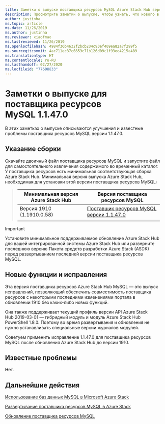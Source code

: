 ```yaml
---
title: Заметки о выпуске поставщика ресурсов MySQL Azure Stack Hub версии 1.1.47.0
description: Просмотрите заметки о выпуске, чтобы узнать, что нового в обновлении поставщика ресурсов MySQL 1.1.47.0 для Azure Stack Hub.
author: justinha
ms.topic: article
ms.date: 11/26/2019
ms.author: justinha
ms.reviewer: xiaofmao
ms.lastreviewed: 11/26/2019
ms.openlocfilehash: 4984f36b4632f2bcb204c93ef409ea82a7f299f5
ms.sourcegitcommit: 4ac711ec37c6653c71b126d09c1f93ec4215a489
ms.translationtype: HT
ms.contentlocale: ru-RU
ms.lasthandoff: 02/27/2020
ms.locfileid: "77698833"
---
```

# <a name="mysql-resource-provider-11470-release-notes"></a>Заметки о выпуске для поставщика ресурсов MySQL 1.1.47.0

В этих заметках о выпуске описываются улучшения и известные проблемы поставщика ресурсов MySQL версии 1.1.47.0.

## <a name="build-reference"></a>Указание сборки
Скачайте двоичный файл поставщика ресурсов MySQL и запустите файл для самостоятельного извлечения содержимого во временный каталог. У поставщика ресурсов есть минимальная соответствующая сборка Azure Stack Hub. Минимальная версия выпуска Azure Stack Hub, необходимая для установки этой версии поставщика ресурсов MySQL:

> |Минимальная версия Azure Stack Hub|Версия поставщика ресурсов MySQL|
> |-----|-----|
> |Версия 1910 (1.1910.0.58)|[Поставщик ресурсов MySQL версии 1.1.47.0](https://aka.ms/azurestackmysqlrp11470)|  
> |     |     |

> [!IMPORTANT]
> Установите минимальное поддерживаемое обновление Azure Stack Hub для вашей интегрированной системы Azure Stack Hub или разверните последнюю версию Пакета средств разработки Azure Stack (ASDK) перед развертыванием последней версии поставщика ресурсов MySQL.

## <a name="new-features-and-fixes"></a>Новые функции и исправления

Эта версия поставщика ресурсов Azure Stack Hub MySQL — это выпуск исправлений, позволяющий обеспечить совместимость поставщика ресурсов с некоторыми последними изменениями портала в обновлении 1910 без каких-либо новых функций.

Она также поддерживает текущий профиль версии API Azure Stack Hub 2019-03-01 — гибридный модуль и модуль Azure Stack Hub PowerShell 1.8.0. Поэтому во время развертывания и обновления не нужно устанавливать специальные версии журналов модулей.

Советуем применить исправление 1.1.47.0 для поставщика ресурсов MySQL после обновления Azure Stack Hub до версии 1910.

## <a name="known-issues"></a>Известные проблемы

Нет.

## <a name="next-steps"></a>Дальнейшие действия
[Использование баз данных MySQL в Microsoft Azure Stack](azure-stack-mysql-resource-provider.md)

[Развертывание поставщика ресурсов MySQL в Azure Stack](azure-stack-mysql-resource-provider-deploy.md#prerequisites)

[Обновление поставщика ресурсов MySQL](azure-stack-mysql-resource-provider-update.md) 
